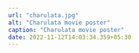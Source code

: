 ```yaml
---
url: "charulata.jpg"
alt: "Charulata movie poster"
caption: "Charulata movie poster"
date: 2022-11-12T14:03:34.359+05:30
---
```

